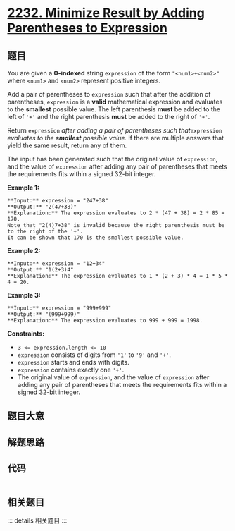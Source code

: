 # [2232. Minimize Result by Adding Parentheses to Expression](https://leetcode.com/problems/minimize-result-by-adding-parentheses-to-expression)

## 题目

You are given a **0-indexed** string `expression` of the form
`"<num1>+<num2>"` where `<num1>` and `<num2>` represent positive integers.

Add a pair of parentheses to `expression` such that after the addition of
parentheses, `expression` is a **valid** mathematical expression and evaluates
to the **smallest** possible value. The left parenthesis **must** be added to
the left of `'+'` and the right parenthesis **must** be added to the right of
`'+'`.

Return `expression` _after adding a pair of parentheses such that_`expression`
_evaluates to the **smallest** possible value._ If there are multiple answers
that yield the same result, return any of them.

The input has been generated such that the original value of `expression`, and
the value of `expression` after adding any pair of parentheses that meets the
requirements fits within a signed 32-bit integer.



**Example 1:**

    
    
    **Input:** expression = "247+38"
    **Output:** "2(47+38)"
    **Explanation:** The expression evaluates to 2 * (47 + 38) = 2 * 85 = 170.
    Note that "2(4)7+38" is invalid because the right parenthesis must be to the right of the '+'.
    It can be shown that 170 is the smallest possible value.
    

**Example 2:**

    
    
    **Input:** expression = "12+34"
    **Output:** "1(2+3)4"
    **Explanation:** The expression evaluates to 1 * (2 + 3) * 4 = 1 * 5 * 4 = 20.
    

**Example 3:**

    
    
    **Input:** expression = "999+999"
    **Output:** "(999+999)"
    **Explanation:** The expression evaluates to 999 + 999 = 1998.
    



**Constraints:**

  * `3 <= expression.length <= 10`
  * `expression` consists of digits from `'1'` to `'9'` and `'+'`.
  * `expression` starts and ends with digits.
  * `expression` contains exactly one `'+'`.
  * The original value of `expression`, and the value of `expression` after adding any pair of parentheses that meets the requirements fits within a signed 32-bit integer.


## 题目大意

## 解题思路

## 代码

```javascript

```

## 相关题目

::: details 相关题目
:::
